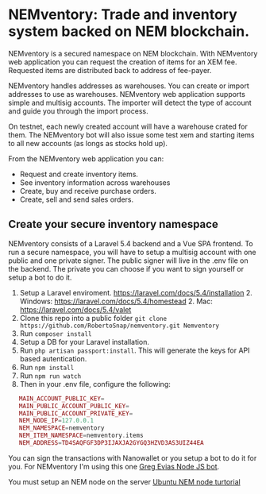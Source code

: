 # NEMventory: Trade and inventory system backed on NEM blockchain.

NEMventory is a secured namespace on NEM blockchain. With NEMventory web application you can request the creation of items for an XEM fee. Requested items are distributed back to address of fee-payer. 

NEMventory handles addresses as warehouses. You can create or import addresses to use as warehouses. NEMventory web application supports simple and multisig accounts. The importer will detect the type of account and guide you through the import process. 

On testnet, each newly created account will have a warehouse crated for them. The NEMventory bot will also issue some test xem and starting items to all new accounts (as longs as stocks hold up).

From the NEMventory web application you can:
- Request and create inventory items.
- See inventory information across warehouses
- Create, buy and receive purchase orders.
- Create, sell and send sales orders. 

## Create your secure inventory namespace
NEMventory consists of a Laravel 5.4 backend and a Vue SPA frontend. To run a secure namespace, you will have to setup a multisig account with one public and one private signer. The public signer will live in the .env file on the backend. The private you can choose if you want to sign yourself or setup a bot to do it.

1. Setup a Laravel enviroment. https://laravel.com/docs/5.4/installation 
   2. Windows: https://laravel.com/docs/5.4/homestead
   2. Mac: https://laravel.com/docs/5.4/valet
1. Clone this repo into a public folder ```git clone https://github.com/RobertoSnap/nemventory.git Nemventory```
1. Run ```composer install```
1. Setup a DB for your Laravel installation.
1. Run ```php artisan passport:install```. This will generate the keys for API based autentication.
1. Run ```npm install```
1. Run ```npm run watch```
1. Then in your .env file, configure the following:

```PHP MAIN_ACCOUNT_ADDRESS=
   MAIN_ACCOUNT_PUBLIC_KEY=
   MAIN_PUBLIC_ACCOUNT_PUBLIC_KEY=
   MAIN_PUBLIC_ACCOUNT_PRIVATE_KEY=
   NEM_NODE_IP=127.0.0.1
   NEM_NAMESPACE=nemventory
   NEM_ITEM_NAMESPACE=nemventory.items
   NEM_ADDRESS=TD4SAQFGF3DP3IJAXJA2GYGQ3HZVD3AS3UIZ44EA
```

You can sign the transactions with Nanowallet or you setup a bot to do it for you. For NEMventory I'm using this one [Greg Evias Node JS bot](https://github.com/evias/nem-nodejs-bot).

You must setup an NEM node on the server [Ubuntu NEM node turtorial](https://blog.nem.io/ubuntu-installation-guide-standalone/)